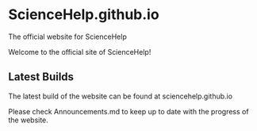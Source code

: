 # ScienceHelp.github.io
The official website for ScienceHelp

Welcome to the official site of ScienceHelp!

## Latest Builds
The latest build of the website can be found at sciencehelp.github.io

Please check Announcements.md to keep up to date with the progress of the website.